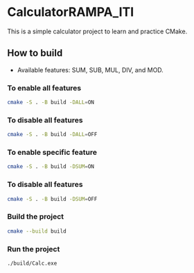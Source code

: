 # CalculatorRAMPA_ITI
This is a simple calculator project to learn and practice CMake.

## How to build
- Available features: SUM, SUB, MUL, DIV, and MOD.
### To enable all features
```bash
cmake -S . -B build -DALL=ON
```
### To disable all features
```bash
cmake -S . -B build -DALL=OFF
```
### To enable specific feature
```bash
cmake -S . -B build -DSUM=ON
```
### To disable all features
```bash
cmake -S . -B build -DSUM=OFF
```
### Build the project
```bash
cmake --build build
```
### Run the project
```bash
./build/Calc.exe
```
